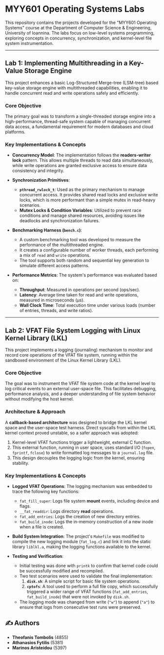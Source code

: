 # MYY601 Operating Systems Labs

This repository contains the projects developed for the "MYY601 Operating Systems" course at the Department of Computer Science & Engineering, University of Ioannina. The labs focus on low-level systems programming, exploring concepts in concurrency, synchronization, and kernel-level file system instrumentation.

---

## Lab 1: Implementing Multithreading in a Key-Value Storage Engine

This project enhances a basic Log-Structured Merge-tree (LSM-tree) based key-value storage engine with multithreaded capabilities, enabling it to handle concurrent read and write operations safely and efficiently.

### Core Objective

The primary goal was to transform a single-threaded storage engine into a high-performance, thread-safe system capable of managing concurrent data access, a fundamental requirement for modern databases and cloud platforms.

### Key Implementations & Concepts

*   **Concurrency Model**: The implementation follows the **readers-writer lock** pattern. This allows multiple threads to read data simultaneously, while write operations are granted exclusive access to ensure data consistency and integrity.

*   **Synchronization Primitives**:
    *   **`pthread_rwlock_t`**: Used as the primary mechanism to manage concurrent access. It provides shared read locks and exclusive write locks, which is more performant than a simple mutex in read-heavy scenarios.
    *   **Mutex Locks & Condition Variables**: Utilized to prevent race conditions and manage shared resources, avoiding issues like deadlocks and synchronization failures.

*   **Benchmarking Harness (`bench.c`)**:
    *   A custom benchmarking tool was developed to measure the performance of the multithreaded engine.
    *   It creates a configurable number of worker threads, each performing a mix of `read` and `write` operations.
    *   The tool supports both random and sequential key generation to simulate different access patterns.

*   **Performance Metrics**: The system's performance was evaluated based on:
    *   **Throughput**: Measured in operations per second (ops/sec).
    *   **Latency**: Average time taken for read and write operations, measured in microseconds (µs).
    *   **Wall Clock Time**: Total execution time under various loads (number of entries, threads, and write ratios).

---

## Lab 2: VFAT File System Logging with Linux Kernel Library (LKL)

This project implements a logging (journaling) mechanism to monitor and record core operations of the VFAT file system, running within the sandboxed environment of the Linux Kernel Library (LKL).

### Core Objective

The goal was to instrument the VFAT file system code at the kernel level to log critical events to an external user-space file. This facilitates debugging, performance analysis, and a deeper understanding of file system behavior without modifying the host kernel.

### Architecture & Approach

A **callback-based architecture** was designed to bridge the LKL kernel space and the user-space test harness. Direct syscalls from within the LKL kernel context proved unstable, so a safer approach was adopted:
1.  Kernel-level VFAT functions trigger a lightweight, external C function.
2.  This external function, running in user space, uses standard I/O (`fopen`, `fprintf`, `fclose`) to write formatted log messages to a `journal.log` file.
3.  This design decouples the logging logic from the kernel, ensuring stability.

### Key Implementations & Concepts

*   **Logged VFAT Operations**: The logging mechanism was embedded to trace the following key functions:
    *   `fat_fill_super`: Logs file system **mount** events, including device and flags.
    *   `__fat_readdir`: Logs directory **read** operations.
    *   `fat_add_entries`: Logs the creation of new directory entries.
    *   `fat_build_inode`: Logs the in-memory construction of a new inode when a file is created.

*   **Build System Integration**: The project's `Makefile` was modified to compile the new logging module (`fat_log.c`) and link it into the static library `liblkl.a`, making the logging functions available to the kernel.

*   **Testing and Verification**:
    *   Initial testing was done with `printk` to confirm that kernel code could be successfully modified and recompiled.
    *   Two test scenarios were used to validate the final implementation:
        1.  **`disk.sh`**: A simple script for basic file system operations.
        2.  **`cptofs`**: A tool used to perform a full file copy, which successfully triggered a wider range of VFAT functions (`fat_add_entries`, `fat_build_inode`) that were not invoked by `disk.sh`.
    *   The logging mode was changed from write (`"w"`) to append (`"a"`) to ensure that logs from consecutive test runs were preserved.

## ✍️ Authors

*   **Theofanis Tombolis** (4855)
*   **Athanasios Fytilis** (5381)
*   **Marinos Aristeidou** (5397)
